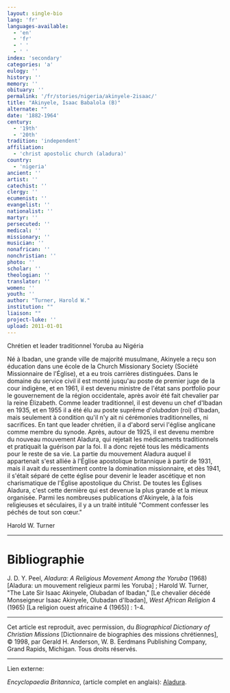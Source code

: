 ```yaml
---
layout: single-bio
lang: 'fr'
languages-available:
  - 'en'
  - 'fr'
  - ' '
  - ' '
index: 'secondary'
categories: 'a'
eulogy: ''
history: ''
memory: ''
obituary: ''
permalink: '/fr/stories/nigeria/akinyele-2isaac/'
title: "Akinyele, Isaac Babalola (B)"
alternate: ""
date: '1882-1964'
century:
  - '19th'
  - '20th'
tradition: 'independent'
affiliation:
  - 'christ apostolic church (aladura)'
country:
  - 'nigeria'
ancient: ''
artist: ''
catechist: ''
clergy: ''
ecumenist: ''
evangelist: ''
nationalist: ''
martyr: ''
persecuted: ''
medical: ''
missionary: ''
musician: ''
nonafrican: ''
nonchristian: ''
photo: ''
scholar: ''
theologian: ''
translator: ''
women: ''
youth: ''
author: "Turner, Harold W."
institution: ""
liaison: ""
project-luke: ''
upload: 2011-01-01
---
```




Chrétien et leader traditionnel Yoruba au Nigéria

Né à Ibadan, une grande ville de majorité musulmane, Akinyele a reçu son éducation dans une école de la Church Missionary Society (Société Missionnaire de l'Église), et a eu trois carrières distinguées. Dans le domaine du service civil il est monté jusqu'au poste de premier juge de la cour indigène, et en 1961, il est devenu ministre de l'état sans portfolio pour le gouvernement de la région occidentale, après avoir été fait chevalier par la reine Élizabeth. Comme leader traditionnel, il est devenu un chef d'Ibadan en 1935, et en 1955 il a été élu au poste suprême d'*olubadan* (roi) d'Ibadan, mais seulement à condition qu'il n'y ait ni cérémonies traditionnelles, ni sacrifices. En tant que leader chrétien, il a d'abord servi l'église anglicane comme membre du synode. Après, autour de 1925, il est devenu membre du nouveau mouvement Aladura, qui rejetait les médicaments traditionnels et pratiquait la guérison par la foi. Il a donc rejeté tous les médicaments pour le reste de sa vie. La partie du mouvement Aladura auquel il appartenait s'est alliée à l'Église apostolique britannique à partir de 1931, mais il avait du ressentiment contre la domination missionnaire, et dès 1941, il s'était séparé de cette église pour devenir le leader ascétique et non charismatique de l'Église apostolique du Christ. De toutes les Églises Aladura, c'est cette dernière qui est devenue la plus grande et la mieux organisée. Parmi les nombreuses publications d'Akinyele, à la fois religieuses et séculaires, il y a un traité intitulé "Comment confesser les péchés de tout son cœur."

Harold W. Turner

---

# Bibliographie

J. D. Y. Peel, *Aladura: A Religious Movement Among the Yoruba* (1968) [Aladura: un mouvement religieux parmi les Yoruba] ; Harold W. Turner, "The Late Sir Isaac Akinyele, Olubadan of Ibadan," [Le chevalier décédé Monseigneur Isaac Akinyele, Olubadan d'Ibadan], *West African Religion* 4 (1965) [La religion ouest africaine 4 (1965)] : 1-4.

---

Cet article est reproduit, avec permission, du *Biographical Dictionary of Christian Missions* [Dictionnaire de biographies des missions chrétiennes], © 1998, par Gerald H. Anderson, W. B. Eerdmans Publishing Company, Grand Rapids, Michigan. Tous droits réservés.

---

Lien externe:

*Encyclopaedia Britannica*, (article complet en anglais): [Aladura](http://www.britannica.com/EBchecked/topic/12038/Aladura).